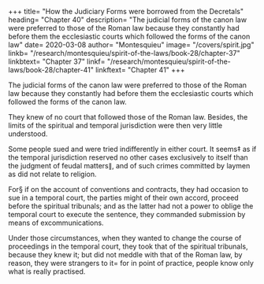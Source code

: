 +++
title=  "How the Judiciary Forms were borrowed from the Decretals"
heading=  "Chapter 40"
description=  "The judicial forms of the canon law were preferred to those of the Roman law because they constantly had before them the ecclesiastic courts which followed the forms of the canon law"
date=  2020-03-08
author=  "Montesquieu"
image= "/covers/spirit.jpg"
linkb=  "/research/montesquieu/spirit-of-the-laws/book-28/chapter-37"
linkbtext=  "Chapter 37"
linkf=  "/research/montesquieu/spirit-of-the-laws/book-28/chapter-41"
linkftext=  "Chapter 41"
+++

<!-- But how comes it, some will say, that when the institutions were laid aside,  -->

The judicial forms of the canon law were preferred to those of the Roman law because they constantly had before them the ecclesiastic courts which followed the forms of the canon law.

They knew of no court that followed those of the Roman law. Besides, the limits of the spiritual and temporal jurisdiction were then very little understood. 

Some people sued and were tried indifferently in either court. It seems‡ as if the temporal jurisdiction reserved no other cases exclusively to itself than the judgment of feudal matters∥, and of such crimes committed by laymen as did not relate to religion. 

For§ if on the account of conventions and contracts, they had occasion to sue in a temporal court, the parties might of their own accord, proceed before the spiritual tribunals; and as the latter had not a power to oblige the temporal court to execute the sentence, they commanded submission by means of excommunications. 

Under those circumstances, when they wanted to change the course of proceedings in the temporal court, they took that of the spiritual tribunals, because they knew it; but did not meddle with that of the Roman law, by reason, they were strangers to it=  for in point of practice, people know only what is really practised.

